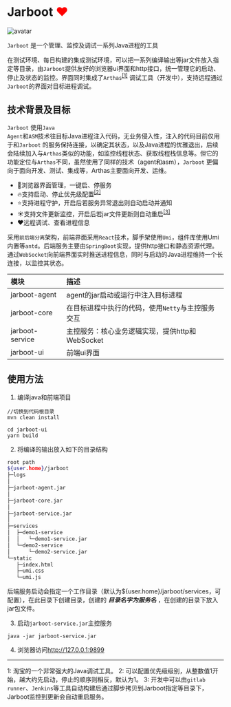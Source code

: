 # Jarboot <span style="color:red">&#10084;</span>

![avatar](https://github.com/majianzheng/jarboot/blob/master/doc/jarboot.png?raw=true)

<code>Jarboot</code> 是一个管理、监控及调试一系列Java进程的工具

在测试环境、每日构建的集成测试环境，可以把一系列编译输出等jar文件放入指定等目录，由<code>Jarboot</code>提供友好的浏览器ui界面和http接口，统一管理它的启动、停止及状态的监控。界面同时集成了<code>Arthas</code><sup id="a1">[[1]](#f1)</sup> 调试工具（开发中），支持远程通过<code>Jarboot</code>的界面对目标进程调试。

## 技术背景及目标
<code>Jarboot</code> 使用<code>Java Agent</code>和<code>ASM</code>技术往目标Java进程注入代码，无业务侵入性，注入的代码目前仅用于和<code>Jarboot</code> 的服务保持连接，以确定其状态，以及Java进程的优雅退出，后续会陆续加入与<code>Arthas</code>类似的功能，如监控线程状态、获取线程栈信息等。但它的功能定位与<code>Arthas</code>不同，虽然使用了同样的技术（agent和asm），<code>Jarboot</code> 更偏向于面向开发、测试、集成等，Arthas主要面向开发、运维。

- 🌈浏览器界面管理，一键启、停服务
- 🔥支持启动、停止优先级配置<sup id="a2">[[2]](#f2)</sup>
- ⭐️支持进程守护，开启后若服务异常退出则自动启动并通知
- ☀️支持文件更新监控，开启后若jar文件更新则自动重启<sup id="a3">[[3]](#f3)</sup>
- ❤️远程调试、查看进程信息

采用<code>前后端分离</code>架构，前端界面采用<code>React</code>技术，脚手架使用<code>Umi</code>，组件库使用Umi内置等<code>antd</code>。后端服务主要由<code>SpringBoot</code>实现，提供http接口和静态资源代理。通过<code>WebSocket</code>向前端界面实时推送进程信息，同时与启动的Java进程维持一个长连接，以监控其状态。

模块|描述
:-|:-
jarboot-agent|agent的jar启动或运行中注入目标进程
jarboot-core|在目标进程中执行的代码，使用<code>Netty</code>与主控服务交互
jarboot-service|主控服务：核心业务逻辑实现，提供http和WebSocket
jarboot-ui|前端ui界面

## 使用方法
1. 编译java和前端项目
```
//切换到代码根目录
mvn clean install

cd jarboot-ui
yarn build
```

2. 将编译的输出放入如下的目录结构

```bash
root path
${user.home}/jarboot
├─logs
│
├─jarboot-agent.jar
│
├─jarboot-core.jar
│
├─jarboot-service.jar
│
├─services
│  ├─demo1-service
│  │   └─demo1-service.jar
│  └─demo2-service
│      └─demo2-service.jar
└─static
   ├─index.html
   ├─umi.css
   └─umi.js
```
后端服务启动会指定一个工作目录（默认为${user.home}/jarboot/services，可配置），在此目录下创建目录，创建的 ***目录名字为服务名*** ，在创建的目录下放入jar包文件。

3. 启动<code>jarboot-service.jar</code>主控服务
```
java -jar jarboot-service.jar
```

4. 浏览器访问<http://127.0.0.1:9899>

---
<span id="f1">1[](#a1)</span>: 淘宝的一个非常强大的Java调试工具。
<span id="f2">2[](#a2)</span>: 可以配置优先级级别，从整数值1开始，越大约先启动，停止的顺序则相反，默认为1。
<span id="f3">3[](#a3)</span>: 开发中可以由<code>gitlab runner</code>、<code>Jenkins</code>等工具自动构建后通过脚步拷贝到Jarboot指定等目录下，Jarboot监控到更新会自动重启服务。
